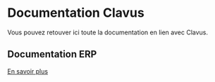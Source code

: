 # Documentation Clavus

Vous pouvez retouver ici toute la documentation en lien avec Clavus.

## Documentation ERP

[En savoir plus](./ERP/doc.md)
